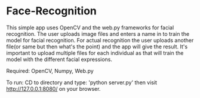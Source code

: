 Face-Recognition
================

This simple app uses OpenCV and the web.py frameworks for facial recognition.
The user uploads image files and enters a name in to train the model for facial recognition.
For actual recognition the user uploads another file(or same but then what's the point) and the
app will give the result. It's important to upload multiple files for each individual as that will train the model
with the different facial expressions. 

Required: OpenCV, Numpy, Web.py


To run: CD to directory and type: 'python server.py' then visit http://127.0.0.1:8080/ on your browser.
